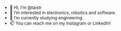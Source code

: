 - 👋 Hi, I’m @taistr
- 👀 I’m interested in electronics, robotics and software.
- 🌱 I’m currently studying engineering.
- 📫 You can reach me on my Instagram or LinkedIn!

<!---
taistr/taistr is a ✨ special ✨ repository because its `README.md` (this file) appears on your GitHub profile.
You can click the Preview link to take a look at your changes.
--->
